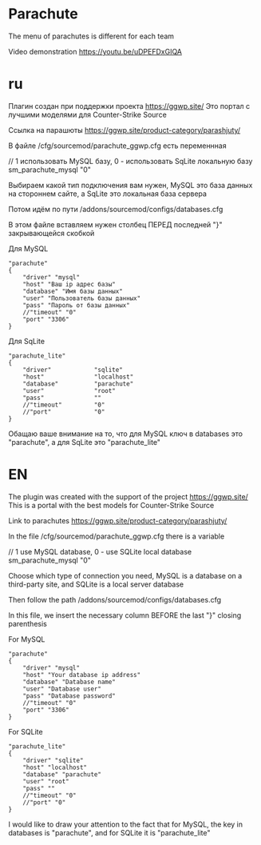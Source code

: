 # Parachute
The menu of parachutes is different for each team

Video demonstration
https://youtu.be/uDPEFDxGIQA

# ru

Плагин создан при поддержки проекта https://ggwp.site/
Это портал с лучшими моделями для Counter-Strike Source

Ссылка на парашюты https://ggwp.site/product-category/parashjuty/

В файле /cfg/sourcemod/parachute_ggwp.cfg есть переменнная

// 1 использовать MySQL базу, 0 - использовать SqLite локальную базу  
sm_parachute_mysql "0"  

Выбираем какой тип подключения вам нужен, MySQL это база данных на стороннем сайте, а SqLite это локальная база сервера

Потом идём по пути /addons/sourcemod/configs/databases.cfg

В этом файле вставляем нужен столбец ПЕРЕД последней "}" закрывающейся скобкой

Для MySQL

	"parachute"
	{ 
		"driver" "mysql" 
		"host" "Ваш ip адрес базы" 
		"database" "Имя базы данных" 
		"user" "Пользователь базы данных" 
		"pass" "Пароль от базы данных" 
		//"timeout" "0" 
		"port" "3306"
	}

Для SqLite

	"parachute_lite"
	{ 
		"driver"			"sqlite"
		"host"				"localhost"
		"database"			"parachute"
		"user"				"root"
		"pass"				""
		//"timeout"			"0"
		//"port"			"0"
	}


Обащаю ваше внимание на то, что для MySQL ключ в databases это "parachute", а для SqLite это "parachute_lite"


# EN
The plugin was created with the support of the project https://ggwp.site/
This is a portal with the best models for Counter-Strike Source

Link to parachutes https://ggwp.site/product-category/parashjuty/

In the file /cfg/sourcemod/parachute_ggwp.cfg there is a variable

// 1 use MySQL database, 0 - use SQLite local database  
sm_parachute_mysql "0"  

Choose which type of connection you need, MySQL is a database on a third-party site, and SQLite is a local server database

Then follow the path /addons/sourcemod/configs/databases.cfg

In this file, we insert the necessary column BEFORE the last "}" closing parenthesis

For MySQL

	"parachute"
	{
		"driver" "mysql"
		"host" "Your database ip address"
		"database" "Database name"
		"user" "Database user"
		"pass" "Database password"
		//"timeout" "0"
		"port" "3306"
	}

For SQLite

	"parachute_lite"
	{
		"driver" "sqlite"
		"host" "localhost"
		"database" "parachute"
		"user" "root"
		"pass" ""
		//"timeout" "0"
		//"port" "0"
	}

I would like to draw your attention to the fact that for MySQL, the key in databases is "parachute", and for SQLite it is "parachute_lite"
